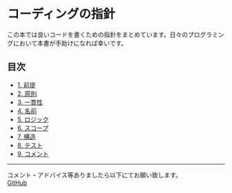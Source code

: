# コーディングの指針

この本では良いコードを書くための指針をまとめています。日々のプログラミングにおいて本書が手助けになれば幸いです。

## 目次
- [1. 前提](premise/premise.md)
- [2. 原則](principles/principles.md)
- [3. 一貫性]()
- [4. 名前]()
- [5. ロジック]()
- [6. スコープ]()
- [7. 構造](architecture/architecture.md)
- [8. テスト]()
- [9. コメント]()

---

コメント・アドバイス等ありましたら以下にてお願い致します。  
[GitHub](https://github.com/Foo-x/coding-guidelines)
